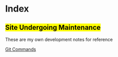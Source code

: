 # Index

## <mark> Site Undergoing Maintenance </mark>

These are my own development notes for reference

[Git Commands](gitcommands.md)
